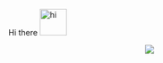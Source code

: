 Hi there <img src="https://user-images.githubusercontent.com/1303154/88677602-1635ba80-d120-11ea-84d8-d263ba5fc3c0.gif" width="48px" alt="hi">

<div align=center>
	<img src="http://mazassumnida.wtf/api/v2/generate_badge?boj=mitsumisiemens"/>
</div>
